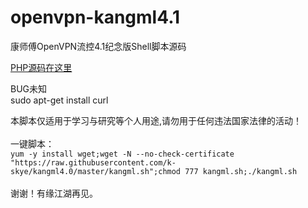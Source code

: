 # openvpn-kangml4.1
康师傅OpenVPN流控4.1纪念版Shell脚本源码<br>

[PHP源码在这里](https://github.com/k-skye/OpenVpn-Flow-Control-System)

BUG未知<br>
sudo apt-get install curl

本脚本仅适用于学习与研究等个人用途,请勿用于任何违法国家法律的活动！<br>
<br>
一键脚本：<br>
`yum -y install wget;wget -N --no-check-certificate "https://raw.githubusercontent.com/k-skye/kangml4.0/master/kangml.sh";chmod 777 kangml.sh;./kangml.sh`
<br>
<br>
谢谢！有缘江湖再见。<br>
